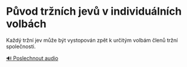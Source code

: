# Původ tržních jevů v individuálních volbách

<speak>
<prosody rate="95%" pitch="+0%">
<emphasis level="strong">Každý tržní jev může být vystopován zpět k určitým volbám členů tržní společnosti.</emphasis>
</prosody>
</speak>

[🔊 Poslechnout audio](/data/7-paragraphs/audio/chapter_50/para_010-Kad-trn-jev-me-bt-vystopovn-zpt-k-uritm.mp3) 
